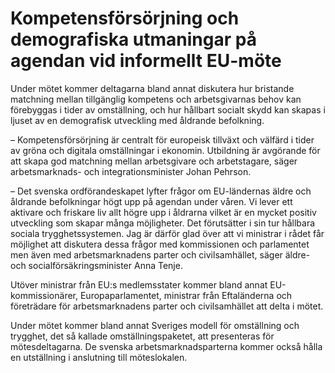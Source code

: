 # Kompetensförsörjning och demografiska utmaningar på agendan vid informellt EU-möte

Under mötet kommer deltagarna bland annat diskutera hur bristande matchning mellan tillgänglig kompetens och arbetsgivarnas behov kan förebyggas i tider av omställning, och hur hållbart socialt skydd kan skapas i ljuset av en demografisk utveckling med åldrande befolkning.

– Kompetensförsörjning är centralt för europeisk tillväxt och välfärd i tider av gröna och digitala omställningar i ekonomin. Utbildning är avgörande för att skapa god matchning mellan arbetsgivare och arbetstagare, säger arbetsmarknads- och integrationsminister Johan Pehrson.

– Det svenska ordförandeskapet lyfter frågor om EU-ländernas äldre och åldrande befolkningar högt upp på agendan under våren. Vi lever ett aktivare och friskare liv allt högre upp i åldrarna vilket är en mycket positiv utveckling som skapar många möjligheter. Det förutsätter i sin tur hållbara sociala trygghetssystemen. Jag är därför glad över att vi ministrar i rådet får möjlighet att diskutera dessa frågor med kommissionen och parlamentet men även med arbetsmarknadens parter och civilsamhället, säger äldre- och socialförsäkringsminister Anna Tenje.

Utöver ministrar från EU:s medlemsstater kommer bland annat EU-kommissionärer, Europaparlamentet, ministrar från Eftaländerna och företrädare för arbetsmarknadens parter och civilsamhället att delta i mötet.

Under mötet kommer bland annat Sveriges modell för omställning och trygghet, det så kallade omställningspaketet, att presenteras för mötesdeltagarna. De svenska arbetsmarknadsparterna kommer också hålla en utställning i anslutning till möteslokalen.
